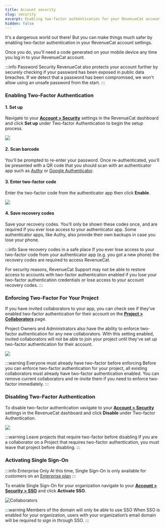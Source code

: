 ```yaml
---
title: Account security
slug: security
excerpt: Enabling two-factor authentication for your RevenueCat account
hidden: false
---
```


It's a dangerous world out there! But you can make things much safer by enabling two-factor authentication in your RevenueCat account settings.

Once you do, you'll need a code generated on your mobile device any time you log in to your RevenueCat account.

:::info Password Security
RevenueCat also protects your account further by securely checking if your password has been exposed in public data breaches. If we detect that a password has been compromised, we won't allow using an unsafe password from the start.
:::

### Enabling Two-Factor Authentication

#### 1. Set up

Navigate to your [**Account > Security**](https://app.revenuecat.com/settings/security) settings in the RevenueCat dashboard and click **Set up** under Two-factor Authentication to begin the setup process.

![](/docs_images/account/security.png)

#### 2. Scan barcode

You'll be prompted to re-enter your password. Once re-authenticated, you'll be presented with a QR code that you should scan with an authenticator app such as [Authy](https://authy.com/features/setup/) or [Google Authenticator](https://apps.apple.com/app/id388497605).

#### 3. Enter two-factor code

Enter the two-factor code from the authenticator app then click **Enable**.

![](/docs_images/account/setup-2fa.png)

#### 4. Save recovery codes

Save your recovery codes. You'll only be shown these codes once, and are required if you ever lose access to your authenticator app. Some authenticator apps, like Authy, also provide their own backups in case you lose your phone.

:::info Save recovery codes in a safe place
If you ever lose access to your two-factor code from your authenticator app (e.g. you got a new phone) the recovery codes are required to access RevenueCat.

For security reasons, RevenueCat Support may not be able to restore access to accounts with two-factor authentication enabled if you lose your two-factor authentication credentials or lose access to your account recovery codes.
:::

### Enforcing Two-Factor For Your Project

If you have invited collaborators to your app, you can check see if they've enabled two-factor authentication for their account on the [**Project > Collaborators**](/projects/collaborators) page.

Project Owners and Administrators also have the ability to enforce two-factor authentication for any new collaborators. With this setting enabled, invited collaborators will not be able to join your project until they've set up two-factor authentication for their account.

![](/docs_images/projects/invite-collaborators.png)

:::warning Everyone must already have two-factor before enforcing
Before you can enforce two-factor authentication for your project, all existing collaborators must already have two-factor authentication enabled. You can remove current collaborators and re-invite them if you need to enforce two-factor immediately.
:::

### Disabling Two-Factor Authentication

To disable two-factor authentication vavigate to your [**Account > Security**](https://app.revenuecat.com/settings/security) settings in the RevenueCat dashboard and click **Disable** under Two-factor Authentication.

![](/docs_images/account/disable-2fa.png)

:::warning Leave projects that require two-factor before disabling
If you are a collaborator on a Project that requires two-factor authentication, you must leave that project before disabling.
:::

### Activating Single Sign-On

:::info Enterprise Only
At this time, Single Sign-On is only available for customers on an [Enterprise plan](https://www.revenuecat.com/pricing/)
:::

To enable Single Sign-On for your organization navigate to your [**Account > Security > SSO**](https://app.revenuecat.com/settings/security/sso) and click **Activate SSO**.

![Collaborators](/docs_images/projects/sso-activate.png)

:::warning Members of the domain will only be able to use SSO
When SSO is enabled for your organization, users with your organization’s email domain will be required to sign in through SSO.
:::
